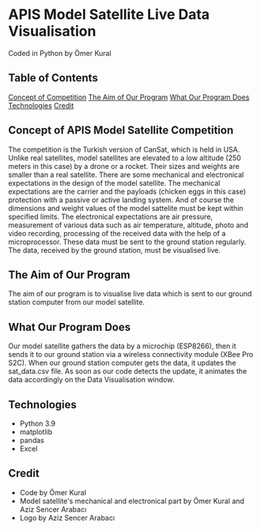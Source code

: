 # APIS Model Satellite Live Data Visualisation
Coded in Python by Ömer Kural

## Table of Contents
[Concept of Competition](https://github.com/omerkural/APIS-High-School-Model-Satellite-Competition#concept-of-competition)
[The Aim of Our Program](https://github.com/omerkural/APIS-High-School-Model-Satellite-Competition#the-aim-of-our-program)
[What Our Program Does](https://github.com/omerkural/APIS-High-School-Model-Satellite-Competition#what-our-program-does)
[Technologies](https://github.com/omerkural/APIS-High-School-Model-Satellite-Competition#technologies)
[Credit](https://github.com/omerkural/APIS-High-School-Model-Satellite-Competition#creedit)

## Concept of APIS Model Satellite Competition
The competition is the Turkish version of CanSat, which is held in USA. Unlike real satellites, model satellites are elevated to a low altitude (250 meters in this case) by a drone or a rocket. Their sizes and weights are smaller than a real satellite. There are some mechanical and electronical expectations in the design of the model satellite. The mechanical expectations are the carrier and the payloads (chicken eggs in this case) protection with a passive or active landing system. And of course the dimensions and weight values of the model sattelite must be kept within specified limits. The electronical expectations are air pressure, measurement of various data such as air temperature, altitude, photo and video recording, processing of the received data with the help of a microprocessor. These data must be sent to the ground station regularly. The data, received by the ground station, must be visualised live.

## The Aim of Our Program
The aim of our program is to visualise live data which is sent to our ground station computer from our model satellite.

## What Our Program Does
Our model satellite gathers the data by a microchip (ESP8266), then it sends it to our ground station via a wireless connectivity module (XBee Pro S2C). When our ground station computer gets the data, it updates the sat_data.csv file. As soon as our code detects the update, it animates the data accordingly on the Data Visualisation window.

## Technologies
- Python 3.9
- matplotlib
- pandas
- Excel

## Credit
- Code by Ömer Kural
- Model satellite's mechanical and electronical part by Ömer Kural and Aziz Sencer Arabacı
- Logo by Aziz Sencer Arabacı
